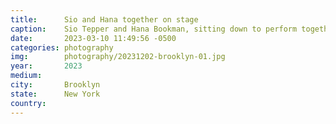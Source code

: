 ```yaml
---
title:  	Sio and Hana together on stage
caption:	Sio Tepper and Hana Bookman, sitting down to perform together for the first time
date:   	2023-03-10 11:49:56 -0500
categories: photography
img:		photography/20231202-brooklyn-01.jpg
year:		2023
medium:
city:		Brooklyn
state:		New York
country:
---
```

